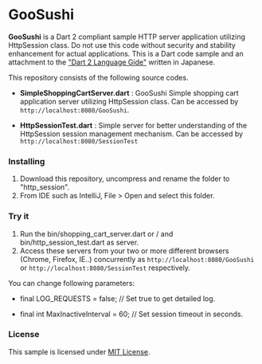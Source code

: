 GooSushi
==

**GooSushi** is a Dart 2 compliant sample HTTP server application utilizing HttpSession class. Do not use this code without security and stability enhancement for actual applications. This is a Dart code
 sample and an attachment
to the ["Dart 2 Language Gide"](https://www.cresc.co.jp/tech/java/Google_Dart2/introduction/main_page.html) written in Japanese.

This repository consists of the following source codes.

- **SimpleShoppingCartServer.dart** : GooSushi Simple shopping cart application server utilizing HttpSession class. Can be accessed by `http://localhost:8080/GooSushi`.

- **HttpSessionTest.dart** : Simple server for better understanding of the HttpSession session management mechanism. Can be accessed by `http://localhost:8080/SessionTest`

### Installing ###

1. Download this repository, uncompress and rename the folder to "http\_session".
2. From IDE such as IntelliJ, File > Open and select this folder.

### Try it ###

1. Run the bin/shopping\_cart\_server.dart or / and bin/http\_session\_test.dart as server.
2. Access these servers from your two or more different browsers (Chrome, Firefox, IE..) concurrently as `http://localhost:8080/GooSushi` or  `http://localhost:8080/SessionTest` respectively.

 You can change following parameters:

- final LOG_REQUESTS = false; // Set true to get detailed log.

- final int MaxInactiveInterval = 60; // Set session timeout in seconds.


### License ###
This sample is licensed under [MIT License](http://www.opensource.org/licenses/mit-license.php).
